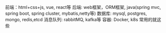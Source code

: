 前端：html+css+js, vue, react等
后端: web框架，ORM框架,
 java(spring mvc, spring boot, spring cluster, mybatis,netty等)
数据库: mysql, postgres, mongo, redis,etcd
消息队列: rabbitMQ, kafka等
容器: Docker, k8s
常用的就这些